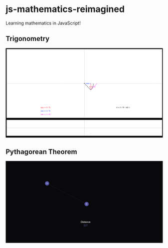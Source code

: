 # js-mathematics-reimagined
Learning mathematics in JavaScript!

## Trigonometry
![trigonometry-ss-1](https://github.com/tanuvnair/js-mathematics-reimagined/blob/main/screenshots/trigonometry-ss-1.png)

## Pythagorean Theorem
![pythagorean-theorem-ss-1](https://github.com/tanuvnair/js-mathematics-reimagined/blob/main/screenshots/pythagorean-theorem-ss-1.png)